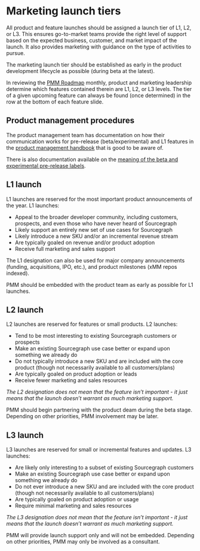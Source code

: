 # Marketing launch tiers

All product and feature launches should be assigned a launch tier of L1, L2, or L3. This ensures go-to-market teams provide the right level of support based on the expected business, customer, and market impact of the launch. It also provides marketing with guidance on the type of activities to pursue.

The marketing launch tier should be established as early in the product development lifecycle as possible (during beta at the latest).

In reviewing the [PMM Roadmap](https://docs.google.com/presentation/d/1o3R8WUIhzzRz0x5laTwVcizOzVWrMBe5MCAz74H45Ss/edit#slide=id.gf131fe1596_2_7) monthly, product and marketing leadership determine which features contained therein are L1, L2, or L3 levels. The tier of a given upcoming feature can always be found (once determined) in the row at the bottom of each feature slide.

## Product management procedures

The product management team has documentation on how their communication works for pre-release (beta/experimental) and L1 features in the [product management handbook](../../product/product_management/rollout_process.md#communication) that is good to be aware of.

There is also documentation available on the [meaning of the beta and experimental pre-release labels](../../product/beta_and_experimental_feature_labels.md).

## L1 launch

L1 launches are reserved for the most important product announcements of the year. L1 launches:

- Appeal to the broader developer community, including customers, prospects, and even those who have never heard of Sourcegraph
- Likely support an entirely new set of use cases for Sourcegraph
- Likely introduce a new SKU and/or an incremental revenue stream
- Are typically goaled on revenue and/or product adoption
- Receive full marketing and sales support

The L1 designation can also be used for major company announcements (funding, acquisitions, IPO, etc.), and product milestones (xMM repos indexed).

PMM should be embedded with the product team as early as possible for L1 launches.

## L2 launch

L2 launches are reserved for features or small products. L2 launches:

- Tend to be most interesting to existing Sourcegraph customers or prospects
- Make an existing Sourcegraph use case better or expand upon something we already do
- Do not typically introduce a new SKU and are included with the core product (though not necessarily available to all customers/plans)
- Are typically goaled on product adoption or leads
- Receive fewer marketing and sales resources

_The L2 designation does not mean that the feature isn’t important - it just means that the launch doesn’t warrant as much marketing support._

PMM should begin partnering with the product deam during the beta stage. Depending on other priorities, PMM involvement may be later.

## L3 launch

L3 launches are reserved for small or incremental features and updates. L3 launches:

- Are likely only interesting to a subset of existing Sourcegraph customers
- Make an existing Sourcegraph use case better or expand upon something we already do
- Do not ever introduce a new SKU and are included with the core product (though not necessarily available to all customers/plans)
- Are typically goaled on product adoption or usage
- Require minimal marketing and sales resources

_The L3 designation does not mean that the feature isn’t important - it just means that the launch doesn’t warrant as much marketing support._

PMM will provide launch support only and will not be embedded. Depending on other priorities, PMM may only be involved as a consultant.
